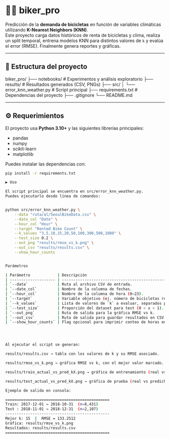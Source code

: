 # 🚴‍♂️ biker_pro

Predicción de la **demanda de bicicletas** en función de variables climáticas utilizando **K-Nearest Neighbors (KNN)**.  
Este proyecto carga datos históricos de renta de bicicletas y clima, realiza un split temporal, entrena modelos KNN para distintos valores de `k` y evalúa el error (RMSE). Finalmente genera reportes y gráficas.

---

## 📂 Estructura del proyecto

biker_pro/
├── notebooks/        # Experimentos y análisis exploratorio
├── results/          # Resultados generados (CSV, PNGs)
├── src/
│   └── error_knn_weather.py  # Script principal
├── requirements.txt  # Dependencias del proyecto
├── .gitignore
└── README.md




---

## ⚙️ Requerimientos

El proyecto usa **Python 3.10+** y las siguientes librerías principales:

- pandas  
- numpy  
- scikit-learn  
- matplotlib  

Puedes instalar las dependencias con:

```bash
pip install -r requirements.txt

▶️ Uso

El script principal se encuentra en src/error_knn_weather.py.
Puedes ejecutarlo desde línea de comandos:


python src/error_knn_weather.py \
    --data "ruta/al/SeoulBikeData.csv" \
    --date_col "Date" \
    --hour_col "Hour" \
    --target "Rented Bike Count" \
    --k_values "3,5,10,15,20,50,100,300,500,1000" \
    --test_size 0.2 \
    --out_png "results/rmse_vs_k.png" \
    --out_csv "results/results.csv" \
    --show_hour_counts


Parámetros

| Parámetro            | Descripción                                             | Default                              |
| -------------------- | ------------------------------------------------------- | ------------------------------------ |
| `--data`             | Ruta al archivo CSV de entrada.                         | `SeoulBikeData.csv`                  |
| `--date_col`         | Nombre de la columna de fechas.                         | `Date`                               |
| `--hour_col`         | Nombre de la columna de hora (0–23).                    | `Hour`                               |
| `--target`           | Variable objetivo (ej. número de bicicletas rentadas).  | `Rented Bike Count`                  |
| `--k_values`         | Lista de valores de `k` a evaluar, separados por coma.  | `"3,5,10,15,20,50,100,300,500,1000"` |
| `--test_size`        | Proporción del dataset para test (0 < x < 1).           | `0.2`                                |
| `--out_png`          | Ruta de salida para la gráfica RMSE vs k.               | `results/rmse_vs_k.png`              |
| `--out_csv`          | Ruta de salida para guardar resultados en CSV.          | `results/results.csv`                |
| `--show_hour_counts` | Flag opcional para imprimir conteo de horas en consola. | `False`                              |




Al ejecutar el script se generan:

results/results.csv → tabla con los valores de k y su RMSE asociado.

results/rmse_vs_k.png → gráfica RMSE vs k, con el mejor valor marcado.

results/train_actual_vs_pred_kX.png → gráfica de entrenamiento (real vs predicho).

results/test_actual_vs_pred_kX.png → gráfica de prueba (real vs predicho).

Ejemplo de salida en consola:

==============================================
Train: 2017-12-01 → 2018-10-31  (n=8,431)
Test : 2018-11-01 → 2018-12-31  (n=2,107)
----------------------------------------------
Mejor k: 15  |  RMSE = 133.2512
Gráfica: results/rmse_vs_k.png
Resultados: results/results.csv
==============================================
